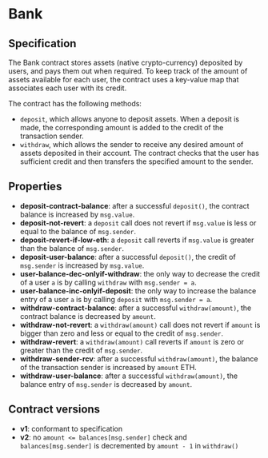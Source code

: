 # Bank

## Specification
The Bank contract stores assets (native crypto-currency) deposited by users, and pays them out when required.
To keep track of the amount of assets available for each user, the contract uses a key-value map that associates each user with its credit.

The contract has the following methods:
- `deposit`, which allows anyone to deposit assets. When a deposit is made, the corresponding amount is added to the credit of the transaction sender. 
- `withdraw`, which allows the sender to receive any desired amount of assets deposited in their account. The contract checks that the user has sufficient credit and then transfers the specified amount to the sender. 

## Properties
- **deposit-contract-balance**: after a successful `deposit()`, the contract balance is increased by `msg.value`.
- **deposit-not-revert**: a `deposit` call does not revert if  `msg.value` is less or equal to the balance of `msg.sender`.
- **deposit-revert-if-low-eth**: a `deposit` call reverts if `msg.value` is greater than the balance of `msg.sender`.
- **deposit-user-balance**: after a successful `deposit()`, the credit of `msg.sender` is increased by `msg.value`.
- **user-balance-dec-onlyif-withdraw**: the only way to decrease the credit of a user `a` is by calling `withdraw` with `msg.sender = a`.
- **user-balance-inc-onlyif-deposit**: the only way to increase the balance entry of a user `a` is by calling `deposit` with `msg.sender = a`.
- **withdraw-contract-balance**: after a successful `withdraw(amount)`, the contract balance is decreased by `amount`.
- **withdraw-not-revert**: a `withdraw(amount)` call does not revert if  `amount` is bigger than zero and less or equal to the credit of `msg.sender`.
- **withdraw-revert**: a `withdraw(amount)` call reverts if `amount` is zero or greater than the credit of `msg.sender`.
- **withdraw-sender-rcv**: after a successful `withdraw(amount)`, the balance of the transaction sender is increased by `amount` ETH.
- **withdraw-user-balance**: after a successful `withdraw(amount)`, the balance entry of `msg.sender` is decreased by `amount`.

## Contract versions
- **v1**: conformant to specification
- **v2**: no `amount <= balances[msg.sender]` check and `balances[msg.sender]` is decremented by `amount - 1` in `withdraw()`
